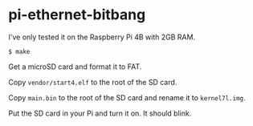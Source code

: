 # pi-ethernet-bitbang

I've only tested it on the Raspberry Pi 4B with 2GB RAM.

```
$ make
```

Get a microSD card and format it to FAT.

Copy `vendor/start4.elf` to the root of the SD card.

Copy `main.bin` to the root of the SD card and rename it to
`kernel7l.img`.

Put the SD card in your Pi and turn it on. It should blink.

<!-- cut open an ethernet cable -->
